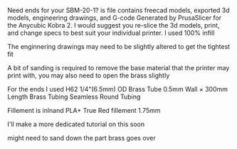 Need ends for your SBM-20-1? is file contains freecad models, exported 3d models, engineering drawings, and G-code Generated by PrusaSlicer for the Anycubic Kobra 2. I would suggest you re-slice the 3d models, print, and change specs to best suit your individual printer. I used 100% infill

The enginnering drawings may need to be slightly altered to get the tightest fit

A bit of sanding is required to remove the base material that the printer may print with, you may also need to open the brass slightly

For the ends I used H62 1/4"(6.5mm) OD Brass Tube 0.5mm Wall × 300mm Length Brass Tubing Seamless Round Tubing

Fillement is inlnand PLA+ True Red fillement 1.75mm

I'll make a more dedicated tutorial on this soon 

might need to sand down the part brass goes over

